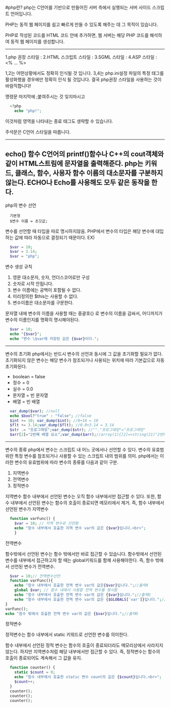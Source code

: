 #php란?
php는 C언어를 기반으로 만들어진 서버 측에서 실행되는 서버 사이드 스크립트 언어입니다.

PHP는 동적 웹 페이지를 쉽고 빠르게 만들 수 있도록 해주는 데 그 목적이 있습니다.

PHP로 작성된 코드를 HTML 코드 안에 추가하면, 웹 서버는 해당 PHP 코드를 해석하여 동적 웹 페이지를 생성합니다.

-------------------------------
1.php 권장 스타일 : <?php ...?>
2.HTML 스크립트 스타일 : <script language = "php"> ... </script>
3.SGML 스타일 : <? ... ?>
4.ASP 스타일 : <% ... %>

1,2는 어떤상황에서도 정확히 인식될 것 입니다.
3,4는 php.ini설정 파일의 특정 태그를 활성화했을 경우에만 정확히 인식 될 것입니다.
결국 php권장 스타일을 사용하는 것이 바람직합니다!

명령문 마지막에 ;붙여주시는 것 잊지마시고 

```php
  <?php
    echo "php!";
```
이것처럼 영역을 나타내는 종료 태그도 생략할 수 있습니다.

주석문은 C언어 스타일을 따릅니다.

----------------------------------------------------
echo() 함수
C언어의 printf()함수나 C++의 cout객체와 같이 HTML스트림에 문자열을 출력해준다.
php는 키워드, 클래스, 함수, 사용자 함수 이름의 대소문자를 구분하지않는다.
ECHO나 Echo를 사용해도 모두 같은 동작을 한다.
----------------------------------------------------

php의 변수 선언
```
  기본형
  $변수 이름 = 초깃값;
```

변수를 선언할 때 타입을 따로 명시하지않음.
PHP에서 변수의 타입은 해당 변수에 대입하는 값에 따라 자동으로 결정되기 때문이다.
EX)
```php
  $var = 10;
  $var = 3.14;
  $var = "php";
```
변수 생성 규칙
1. 영문 대소문자, 숫자, 언더스코어로만 구성
2. 숫자로 시작 안됩니다.
3. 변수 이름에는 공백이 포함될 수 없다.
4. 미리정의한 $this는 사용할 수 없다.
5. 변수이름은 대소문자를 구문한다.

문자열 내에 변수의 이름을 사용할 때는 중괄호{} 로 변수의 이름을 감싸서, 어디까지가 변수의 이름인지를 명확히 명시해야된다.
```php
  $var = 10;
  echo "{$var}";
  echo "변수 \$var에 저장된 값은 {$var}이다.";
```
----------------------------------------
변수의 초기화
php에서는 반드시 변수의 선언과 동시에 그 값을 초기화할 필요가 없다.
초기화되지 않은 변수는 해당 변수가 참조되거나 사용되는 위치에 따라 기본값으로 자동 초기화된다.
- boolean = false
- 정수 = 0
- 실수 = 0.0
- 문자열 = 빈 문자열
- 배열 = 빈 배열
```php
  var_dump($var); //null
  echo $bool?"true" : "false"; //false
  $int += 10; var_dump($int); //0+10 = 10
  $flt += 3.14;var_dump($flt); //0.0+3.14 = 3.14
  $str .= "프로그래밍";var_dump($str); //""."프로그래밍"="프로그래밍"
  $arr[2]="2번째 배열 요소";var_dump($arr);//array(1){[2]=>string(21)"2번째 배열 요소"}
```
-------------------------------------------------------------------------------
변수의 종류
php에서 변수는 스크립트 내 어느 곳에서나 선언할 수 있다.
변수의 유효범위란 특정 변수를 참조되거나 사용할 수 있는 스크립트 내의 범위를 의미.
php에서는 이러한 변수의 유효범위에 따라 변수의 종류를 다음과 같이 구분.

1. 지역변수
2. 전역변수
3. 정적변수

지역변수
함수 내부에서 선언된 변수는 오직 함수 내부에서만 접근할 수 있다.
또한, 함수 내부에서 선언된 변수는 함수의 호출이 종료되면 메모리에서 제거.
즉, 함수 내부에서 선언된 변수가 지역변수
```php
  function varFunc() {
    $var = 10; // 지역 변수로 선언함
    echo "함수 내부에서 호출한 지역 변수 var의 값은 {$var}입니다.<br>";
    }
```

전역변수

함수밖에서 선언된 변수는 함수 밖에서만 바로 접근할 수 있습니다.
함수밖에서 선언된 변수를 내부에서 접근하고자 할 때는 global키워드를 함께 사용해야한다.
즉, 함수 밖에서 선언된 변수가 전역변수.
```php
  $var = 10;// 전역변수선언
  function varFunc(){
    echo "함수 내부에서 호출한 전역 변수 var의 값은{$var}입니다.";//출력X
    global $var; // 함수 내에서 사용할 전역 변수를 명시함
    echo "함수 내부에서 호출한 전역 변수 var의 값은 {$var}입니다.";//출력O
    echo "함수 내부에서 호출한 전역 변수 var의 값은 {$GLOBALS['var']}입니다.";//출력O 슈퍼글로벌 형식사용
}
varFunc();
echo "함수 밖에서 호출한 전역 변수 var의 값은 {$var}입니다.";//출력O
```

정적변수

정적변수는 함수 내부에서 static 키워드로 선언한 변수를 의미한다.

함수 내부에서 선언된 정적 변수는 함수의 호출이 종료되더라도 메모리상에서 사라지지않는다.
하지만 지역변수처럼 해당 내부에서만 접근할 수 있다.
즉, 정적변수는 함수의 호출이 종료되어도 계속해서 그 값을 유지.

```php
  function counter() {
    static $count = 0;
    echo "함수 내부에서 호출한 static 변수 count의 값은 {$count}입니다.<br>";
    $count++;
  }
  counter();
  counter();
  counter();
```
